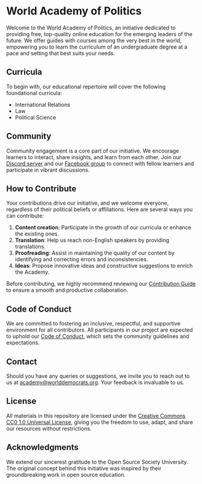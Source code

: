 # World Academy of Politics

Welcome to the World Academy of Politics, an initiative dedicated to providing free, top-quality online education for the emerging leaders of the future. We offer guides with courses among the very best in the world, empowering you to learn the curriculum of an undergraduate degree at a pace and setting that best suits your needs.

## Curricula

To begin with, our educational repertoire will cover the following foundational curricula:

- International Relations
- Law
- Political Science

## Community

Community engagement is a core part of our initiative. We encourage learners to interact, share insights, and learn from each other. Join our [Discord server](https://discord.gg/KhuwtTPnXa) and our [Facebook group](https://www.facebook.com/groups/worlddemocrats) to connect with fellow learners and participate in vibrant discussions.

## How to Contribute

Your contributions drive our initiative, and we welcome everyone, regardless of their political beliefs or affiliations. Here are several ways you can contribute:

1. **Content creation**: Participate in the growth of our curricula or enhance the existing ones.
2. **Translation**: Help us reach non-English speakers by providing translations.
3. **Proofreading**: Assist in maintaining the quality of our content by identifying and correcting errors and inconsistencies.
4. **Ideas**: Propose innovative ideas and constructive suggestions to enrich the Academy.

Before contributing, we highly recommend reviewing our [Contribution Guide](CONTRIBUTING.md) to ensure a smooth and productive collaboration.

## Code of Conduct

We are committed to fostering an inclusive, respectful, and supportive environment for all contributors. All participants in our project are expected to uphold our [Code of Conduct](CODE_OF_CONDUCT.md), which sets the community guidelines and expectations.

## Contact

Should you have any queries or suggestions, we invite you to reach out to us at [academy@worlddemocrats.org](mailto:academy@worlddemocrats.org). Your feedback is invaluable to us.

## License

All materials in this repository are licensed under the [Creative Commons CC0 1.0 Universal License](LICENSE), giving you the freedom to use, adapt, and share our resources without restrictions.

## Acknowledgments 

We extend our sincerest gratitude to the Open Source Society University. The original concept behind this initiative was inspired by their groundbreaking work in open source education.
